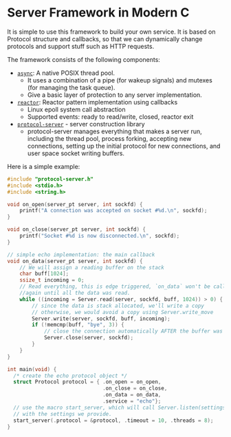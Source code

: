 # Server Framework in Modern C

It is simple to use this framework to build your own service. It is
based on Protocol structure and callbacks, so that we can dynamically
change protocols and support stuff such as HTTP requests.

The framework consists of the following components:

* [`async`](async.h): A native POSIX thread pool.
  - It uses a combination of a pipe (for wakeup signals) and
    mutexes (for managing the task queue).
  - Give a basic layer of protection to any server implementation.
* [`reactor`](reactor.h): Reactor pattern implementation using callbacks
  - Linux epoll system call abstraction
  - Supported events: ready to read/write, closed, reactor exit
* [`protocol-server`](protocol-server.h) - server construction library
  - protocol-server manages everything that makes a server run, including
    the thread pool, process forking, accepting new connections, setting up
    the initial protocol for new connections, and user space socket writing
    buffers.

Here is a simple example:
```c
#include "protocol-server.h"
#include <stdio.h>
#include <string.h>

void on_open(server_pt server, int sockfd) {
    printf("A connection was accepted on socket #%d.\n", sockfd);
}

void on_close(server_pt server, int sockfd) {
    printf("Socket #%d is now disconnected.\n", sockfd);
}

// simple echo implementation: the main callback
void on_data(server_pt server, int sockfd) {
    // We will assign a reading buffer on the stack
    char buff[1024];
    ssize_t incoming = 0;
    // Read everything, this is edge triggered, `on_data` won't be called
    //again until all the data was read.
    while ((incoming = Server.read(server, sockfd, buff, 1024)) > 0) {
        // since the data is stack allocated, we'll write a copy
        // otherwise, we would avoid a copy using Server.write_move
        Server.write(server, sockfd, buff, incoming);
        if (!memcmp(buff, "bye", 3)) {
            // close the connection automatically AFTER the buffer was sent.
            Server.close(server, sockfd);
        }
    }
}

int main(void) {
  /* create the echo protocol object */
  struct Protocol protocol = { .on_open = on_open,
                               .on_close = on_close,
                               .on_data = on_data,
                               .service = "echo"};
  // use the macro start_server, which will call Server.listen(settings)
  // with the settings we provide.
  start_server(.protocol = &protocol, .timeout = 10, .threads = 8);
}
```
